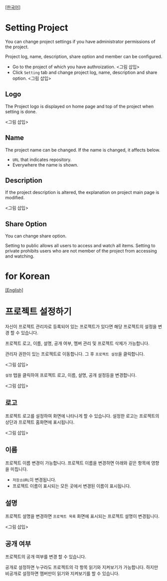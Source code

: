 <a name="english"></a>
[[한국어]](#korean)

# Setting Project

You can change project settings if you have administrator permissions of the project.

Project log, name, description, share option and member can be configured.

* Go to the project of which you have authroization. <그림 삽입>
* Click `Setting` tab and change project log, name, description and share option. <그림 삽입>

## Logo

The Project logo is displayed on home page and top of the project when setting is done. 

<그림 삽입>

## Name

The project name can be changed. If the name is changed, it affects below.

* `URL` that indicates repository.
* Everywhere the name is shown.

## Description

If the project description is altered, the explanation on project main page is modified.

<그림 삽입>

## Share Option

You can change share option.

Setting to public allows all users to access and watch all items. Setting to private prohibits users who are not member of the project from accessing and watching.

<a name="korean"></a>
# for Korean
[[English]](#english)

# 프로젝트 설정하기

자신이 프로젝트 관리자로 등록되어 있는 프로젝트가 있다면 해당 프로젝트의 설정을 변경 할 수 있습니다. 

프로젝트 로고, 이름, 설명, 공개 여부, 멤버 관리 및 프로젝트 삭제가 가능합니다.

관리자 권한이 있는 프로젝트로 이동합니다. 그 후 `프로젝트 설정`을 클릭합니다.

<그림 삽입>

`설정` 탭을 클릭하여 프로젝트 로고, 이름, 설명, 공개 설정등을 변경합니다.

<그림 삽입>

## 로고

프로젝트 로고를 설정하여 화면에 나타나게 할 수 있습니다. 설정한 로고는 프로젝트의 상단과 프로젝트 홈화면에 표시됩니다. 

<그림 삽입>

## 이름

프로젝트 이름 변경이 가능합니다. 프로젝트 이름을 변경하면 아래와 같은 항목에 영향을 미칩니다.

* `저장소URL`이 변경됩니다.
* 프로젝트 이름이 표시되는 모든 곳에서 변경된 이름이 표시됩니다.

## 설명

프로젝트 설명을 변경하면 `프로젝트 목록` 화면에 표시되는 프로젝트 설명이 변경됩니다. 

<그림 삽입>

## 공개 여부

프로젝트의 공개 여부를 변경 할 수 있습니다. 

공개로 설정하면 누구라도 프로젝트의 각 항목 읽기와 지켜보기가 가능합니다. 하지만 비공개로 설정하면 멤버만이 읽기와 지켜보기를 할 수 있습니다.

